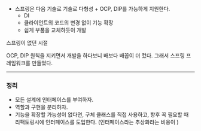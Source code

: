 
- 스프링은 다음 기술로 기술로 다형성 + OCP, DIP를 가능하게 지원한다.
  - DI
  - 클라이언트의 코드의 변경 없이 기능 확장 
  - 쉽게 부품을 교체하듯이 개발

스프링이 없던 시절

OCP, DIP 원칙을 지키면서 개발을 하다보니 배보다 배꼽이 더 컸다.
그래서 스프링 프레임워크를 만들었다.

---

### 정리

- 모든 설계에 인터페이스를 부여하자.
- 역할과 구현을 분리하자.
- 기능을 확장할 가능성이 없다면, 구체 클래스를 직접 사용하고, 향후 꼭 필요할 때 리팩토링시에 인터페이스를 도입한다. (인터페이스라는 추상화라는 비용이 )
